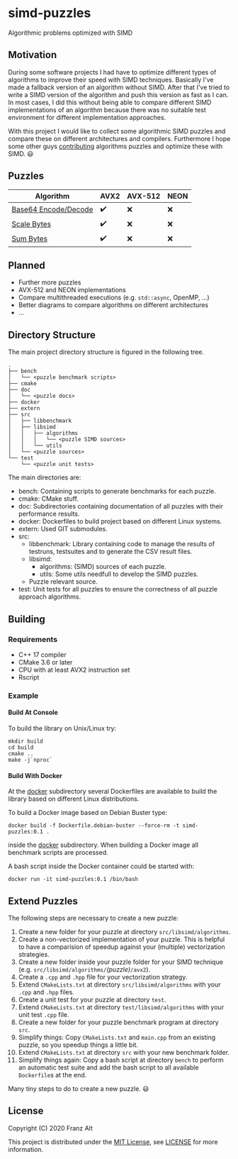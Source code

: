 # simd-puzzles

Algorithmic problems optimized with SIMD

## Motivation

During some software projects I had have to optimize different types of algorithms to improve their speed with SIMD techniques. Basically I've made a fallback version of an algorithm without SIMD. After that I've tried to write a SIMD version of the algorithm and push this version as fast as I can. In most cases, I did this without being able to compare different SIMD implementations of an algorithm because there was no suitable test environment for different implementation approaches.

With this project I would like to collect some algorithmic SIMD puzzles and compare these on different architectures and compilers. Furthermore I hope some other guys [contributing](./CONTRIBUTING.md) algorithms puzzles and optimize these with SIMD. :smiley:

## Puzzles

| Algorithm | AVX2 | AVX-512 | NEON |
|-----------|------|---------|------|
| [Base64 Encode/Decode](./doc/base64/base64.md) | :heavy_check_mark: | :x: | :x: |
| [Scale Bytes](./doc/scale/scale.md) | :heavy_check_mark: | :x: | :x: |
| [Sum Bytes](./doc/sum/sum.md) | :heavy_check_mark: | :x: | :x: |

## Planned

* Further more puzzles
* AVX-512 and NEON implementations
* Compare multithreaded executions (e.g. `std::async`, OpenMP, ...)
* Better diagrams to compare algorithms on different architectures
* ...

## Directory Structure

The main project directory structure is figured in the following tree.

    .
    ├── bench
    │   └── <puzzle benchmark scripts>
    ├── cmake
    ├── doc
    │   └── <puzzle docs>
    ├── docker
    ├── extern
    ├── src
    │   ├── libbenchmark
    │   ├── libsimd
    │   │   ├── algorithms
    │   │   │   └── <puzzle SIMD sources>
    │   │   └── utils
    │   └── <puzzle sources>
    └── test
        └── <puzzle unit tests>

The main directories are:

* bench: Containing scripts to generate benchmarks for each puzzle.
* cmake: CMake stuff.
* doc: Subdirectories containing documentation of all puzzles with their performance results.
* docker: Dockerfiles to build project based on different Linux systems.
* extern: Used GIT submodules.
* src:
    * libbenchmark: Library containing code to manage the results of testruns, testsuites and to generate the CSV result files.
    * libsimd:
        * algorithms: (SIMD) sources of each puzzle.
        * utils: Some utils needfull to develop the SIMD puzzles.
    * Puzzle relevant source.
* test: Unit tests for all puzzles to ensure the correctness of all puzzle approach algorithms.

## Building

### Requirements

* C++ 17 compiler
* CMake 3.6 or later
* CPU with at least AVX2 instruction set
* Rscript

### Example

#### Build At Console

To build the library on Unix/Linux try:

    mkdir build
    cd build
    cmake ..
    make -j`nproc`

#### Build With Docker

At the [docker](docker) subdirectory several Dockerfiles are available to build the library based on different Linux distributions.

To build a Docker image based on Debian Buster type:

    docker build -f Dockerfile.debian-buster --force-rm -t simd-puzzles:0.1 .

inside the [docker](docker) subdirectory. When building a Docker image all benchmark scripts are processed.

A bash script inside the Docker container could be started with:

    docker run -it simd-puzzles:0.1 /bin/bash

## Extend Puzzles

The following steps are necessary to create a new puzzle:

1. Create a new folder for your puzzle at directory `src/libsimd/algorithms`.
2. Create a non-vectorized implementation of your puzzle. This is helpful to have a comparision of speedup against your (multiple) vectorization strategies.
3. Create a new folder inside your puzzle folder for your SIMD technique (e.g. `src/libsimd/algorithms/`*(puzzle)*`/avx2`).
4. Create a `.cpp` and `.hpp` file for your vectorization strategy.
5. Extend `CMakeLists.txt` at directory `src/libsimd/algorithms` with your `.cpp` and `.hpp` files.
6. Create a unit test for your puzzle at directory `test`.
7. Extend `CMakeLists.txt` at directory `test/libsimd/algorithms` with your unit test `.cpp` file.
8. Create a new folder for your puzzle benchmark program at directory `src`.
9. Simplify things: Copy `CMakeLists.txt` and `main.cpp` from an existing puzzle, so you speedup things a little bit.
10. Extend `CMakeLists.txt` at directory `src` with your new benchmark folder.
11. Simplify things again: Copy a bash script at directory `bench` to perform an automatic test suite and add the bash script to all available `Dockerfile`s at the end.

Many tiny steps to do to create a new puzzle. :smiley:

## License

Copyright (C) 2020 Franz Alt

This project is distributed under the [MIT License](https://opensource.org/licenses/MIT), see [LICENSE](./LICENSE) for more information.
